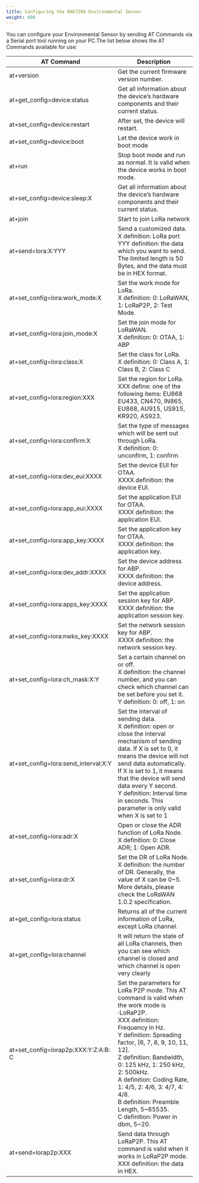 ```yaml
---
title: Configuring the RAK7204 Environmental Sensor 
weight: 600
---
```


You can configure your Environmental Sensor by sending AT Commands via a Serial port tool running on your PC.The list below shows the AT Commands available for use:

| AT Command | Description |
| --- | --- |
| at+version | Get the current firmware version number. |
| at+get_config=device:status | Get all information about the device’s hardware components and their current status. |
| at+set_config=device:restart | 	After set, the device will restart. |
| at+set_config=device:boot | Let the device work in boot mode |
| at+run | Stop boot mode and run as normal. It is valid when the device works in boot mode. |
| at+set_config=device:sleep:X | Get all information about the device’s hardware components and their current status. |
| at+join	| Start to join LoRa network |
| at+send=lora:X:YYY	| Send a customized data. <br/> X definition: LoRa port <br/> YYY definition: the data which you want to send. The limited length is 50 Bytes, and the data must be in HEX format. |
| at+set_config=lora:work_mode:X	| Set the work mode for LoRa. <br/>X definition: 0: LoRaWAN, 1: LoRaP2P, 2: Test Mode. |
| at+set_config=lora:join_mode:X | Set the join mode for LoRaWAN. <br/>X definition: 0: OTAA, 1: ABP |
| at+set_config=lora:class:X	| Set the class for LoRa. <br/>X definition: 0: Class A, 1: Class B, 2: Class C |
| at+set_config=lora:region:XXX	| Set the region for LoRa. <br/>XXX define: one of the following items: EU868 EU433, CN470, IN865, EU868, AU915, US915, KR920, AS923. |
| at+set_config=lora:confirm:X	| Set the type of messages which will be sent out through LoRa. <br/>X definition: 0: unconfirm, 1: confirm |
| at+set_config=lora:dev_eui:XXXX	| Set the device EUI for OTAA. <br/>XXXX definition: the device EUI. |
| at+set_config=lora:app_eui:XXXX	| Set the application EUI for OTAA. <br/>XXXX definition: the application EUI. |
| at+set_config=lora:app_key:XXXX	| Set the application key for OTAA. <br/>XXXX definition: the application key. |
| at+set_config=lora:dev_addr:XXXX	| Set the device address for ABP. <br/>XXXX definition: the device address. |
| at+set_config=lora:apps_key:XXXX	| Set the application session key for ABP. <br/>XXXX definition: the application session key. |
| at+set_config=lora:nwks_key:XXXX	| Set the network session key for ABP. <br/>XXXX definition: the network session key. |
| at+set_config=lora:ch_mask:X:Y	| Set a certain channel on or off. <br/>X definition: the channel number, and you can check which channel can be set before you set it. <br/>Y definition: 0: off, 1: on |
| at+set_config=lora:send_interval:X:Y	| Set the interval of sending data. <br/>X definition: open or close the interval mechanism of sending data. If X is set to 0, it means the device will not send data automatically. If X is set to 1, it means that the device will send data every Y second. <br/>Y definition: Interval time in seconds. This parameter is only valid when X is set to 1 |
| at+set_config=lora:adr:X	| Open or close the ADR function of LoRa Node. <br/>X definition: 0: Close ADR; 1: Open ADR. |
| at+set_config=lora:dr:X	| Set the DR of LoRa Node. <br/>X definition: the number of DR. Generally, the value of X can be 0~5. More details, please check the LoRaWAN 1.0.2 specification. |
| at+get_config=lora:status	| Returns all of the current information of LoRa, except LoRa channel. |
| at+get_config=lora:channel	| It will return the state of all LoRa channels, then you can see which channel is closed and which channel is open very clearly |
| at+set_config=lorap2p:XXX:Y:Z:A:B: C	| Set the parameters for LoRa P2P mode. This AT command is valid when the work mode is ·LoRaP2P. <br/>XXX definition: Frequency in Hz. <br/>Y definition: Spreading factor, [6, 7, 8, 9, 10, 11, 12]. <br/>Z definition: Bandwidth, 0: 125 kHz, 1: 250 kHz, 2: 500kHz. <br/>A definition: Coding Rate, 1: 4/5, 2: 4/6, 3: 4/7, 4: 4/8. <br/>B definition: Preamble Length, 5~65535. <br/>C definition: Power in dbm, 5~20. |
| at+send=lorap2p:XXX	| Send data through LoRaP2P. This AT command is valid when it works in LoRaP2P mode. <br/>XXX definition: the data in HEX.| 
